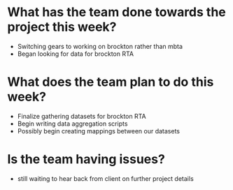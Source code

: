 # What has the team done towards the project this week?
- Switching gears to working on brockton rather than mbta
- Began looking for data for brockton RTA

# What does the team plan to do this week?
- Finalize gathering datasets for brockton RTA
- Begin writing data aggregation scripts
- Possibly begin creating mappings between our datasets

# Is the team having issues?
- still waiting to hear back from client on further project details